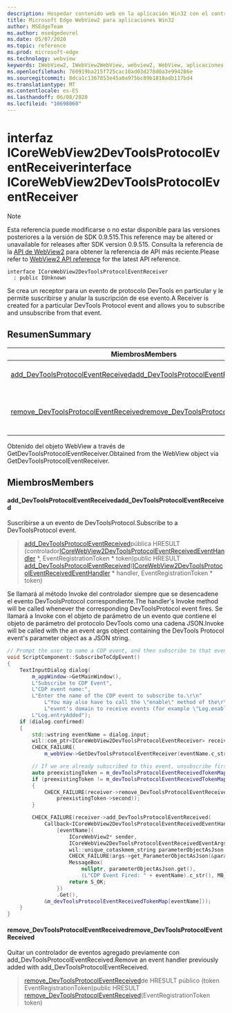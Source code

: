 ```yaml
---
description: Hospedar contenido web en la aplicación Win32 con el control Microsoft Edge WebView2
title: Microsoft Edge WebView2 para aplicaciones Win32
author: MSEdgeTeam
ms.author: msedgedevrel
ms.date: 05/07/2020
ms.topic: reference
ms.prod: microsoft-edge
ms.technology: webview
keywords: IWebView2, IWebView2WebView, webview2, WebView, aplicaciones Win32, Win32, Edge, ICoreWebView2, ICoreWebView2Controller, control de explorador, HTML Edge
ms.openlocfilehash: 760919ba215f725cac10ad03d278d0a3e994286e
ms.sourcegitcommit: 8dca1c1367853e45a0a975bc89b1818adb117bd4
ms.translationtype: MT
ms.contentlocale: es-ES
ms.lasthandoff: 06/08/2020
ms.locfileid: "10698060"
---
```

# <span data-ttu-id="84404-104">interfaz ICoreWebView2DevToolsProtocolEventReceiver</span><span class="sxs-lookup"><span data-stu-id="84404-104">interface ICoreWebView2DevToolsProtocolEventReceiver</span></span> 

> [!NOTE]
> <span data-ttu-id="84404-105">Esta referencia puede modificarse o no estar disponible para las versiones posteriores a la versión de SDK 0.9.515.</span><span class="sxs-lookup"><span data-stu-id="84404-105">This reference may be altered or unavailable for releases after SDK version 0.9.515.</span></span> <span data-ttu-id="84404-106">Consulta la referencia de la [API de WebView2](../../../webview2-api-reference.md) para obtener la referencia de API más reciente.</span><span class="sxs-lookup"><span data-stu-id="84404-106">Please refer to [WebView2 API reference](../../../webview2-api-reference.md) for the latest API reference.</span></span>

```
interface ICoreWebView2DevToolsProtocolEventReceiver
  : public IUnknown
```

<span data-ttu-id="84404-107">Se crea un receptor para un evento de protocolo DevTools en particular y le permite suscribirse y anular la suscripción de ese evento.</span><span class="sxs-lookup"><span data-stu-id="84404-107">A Receiver is created for a particular DevTools Protocol event and allows you to subscribe and unsubscribe from that event.</span></span>

## <span data-ttu-id="84404-108">Resumen</span><span class="sxs-lookup"><span data-stu-id="84404-108">Summary</span></span>

 <span data-ttu-id="84404-109">Miembros</span><span class="sxs-lookup"><span data-stu-id="84404-109">Members</span></span>                        | <span data-ttu-id="84404-110">Descripciones</span><span class="sxs-lookup"><span data-stu-id="84404-110">Descriptions</span></span>
--------------------------------|---------------------------------------------
[<span data-ttu-id="84404-111">add_DevToolsProtocolEventReceived</span><span class="sxs-lookup"><span data-stu-id="84404-111">add_DevToolsProtocolEventReceived</span></span>](#add_devtoolsprotocoleventreceived) | <span data-ttu-id="84404-112">Suscribirse a un evento de DevToolsProtocol.</span><span class="sxs-lookup"><span data-stu-id="84404-112">Subscribe to a DevToolsProtocol event.</span></span>
[<span data-ttu-id="84404-113">remove_DevToolsProtocolEventReceived</span><span class="sxs-lookup"><span data-stu-id="84404-113">remove_DevToolsProtocolEventReceived</span></span>](#remove_devtoolsprotocoleventreceived) | <span data-ttu-id="84404-114">Quitar un controlador de eventos agregado previamente con add_DevToolsProtocolEventReceived.</span><span class="sxs-lookup"><span data-stu-id="84404-114">Remove an event handler previously added with add_DevToolsProtocolEventReceived.</span></span>

<span data-ttu-id="84404-115">Obtenido del objeto WebView a través de GetDevToolsProtocolEventReceiver.</span><span class="sxs-lookup"><span data-stu-id="84404-115">Obtained from the WebView object via GetDevToolsProtocolEventReceiver.</span></span>

## <span data-ttu-id="84404-116">Miembros</span><span class="sxs-lookup"><span data-stu-id="84404-116">Members</span></span>

#### <span data-ttu-id="84404-117">add_DevToolsProtocolEventReceived</span><span class="sxs-lookup"><span data-stu-id="84404-117">add_DevToolsProtocolEventReceived</span></span> 

<span data-ttu-id="84404-118">Suscribirse a un evento de DevToolsProtocol.</span><span class="sxs-lookup"><span data-stu-id="84404-118">Subscribe to a DevToolsProtocol event.</span></span>

> <span data-ttu-id="84404-119">[add_DevToolsProtocolEventReceived](#add_devtoolsprotocoleventreceived)pública HRESULT (controlador[ICoreWebView2DevToolsProtocolEventReceivedEventHandler](icorewebview2devtoolsprotocoleventreceivedeventhandler.md) \*, EventRegistrationToken \* token)</span><span class="sxs-lookup"><span data-stu-id="84404-119">public HRESULT [add_DevToolsProtocolEventReceived](#add_devtoolsprotocoleventreceived)([ICoreWebView2DevToolsProtocolEventReceivedEventHandler](icorewebview2devtoolsprotocoleventreceivedeventhandler.md) \* handler, EventRegistrationToken \* token)</span></span>

<span data-ttu-id="84404-120">Se llamará al método Invoke del controlador siempre que se desencadene el evento DevToolsProtocol correspondiente.</span><span class="sxs-lookup"><span data-stu-id="84404-120">The handler's Invoke method will be called whenever the corresponding DevToolsProtocol event fires.</span></span> <span data-ttu-id="84404-121">Se llamará a Invoke con el objeto de parámetro de un evento que contiene el objeto de parámetro del protocolo DevTools como una cadena JSON.</span><span class="sxs-lookup"><span data-stu-id="84404-121">Invoke will be called with the an event args object containing the DevTools Protocol event's parameter object as a JSON string.</span></span>

```cpp
// Prompt the user to name a CDP event, and then subscribe to that event.
void ScriptComponent::SubscribeToCdpEvent()
{
    TextInputDialog dialog(
        m_appWindow->GetMainWindow(),
        L"Subscribe to CDP Event",
        L"CDP event name:",
        L"Enter the name of the CDP event to subscribe to.\r\n"
            L"You may also have to call the \"enable\" method of the\r\n"
            L"event's domain to receive events (for example \"Log.enable\").\r\n",
        L"Log.entryAdded");
    if (dialog.confirmed)
    {
        std::wstring eventName = dialog.input;
        wil::com_ptr<ICoreWebView2DevToolsProtocolEventReceiver> receiver;
        CHECK_FAILURE(
            m_webView->GetDevToolsProtocolEventReceiver(eventName.c_str(), &receiver));

        // If we are already subscribed to this event, unsubscribe first.
        auto preexistingToken = m_devToolsProtocolEventReceivedTokenMap.find(eventName);
        if (preexistingToken != m_devToolsProtocolEventReceivedTokenMap.end())
        {
            CHECK_FAILURE(receiver->remove_DevToolsProtocolEventReceived(
                preexistingToken->second));
        }

        CHECK_FAILURE(receiver->add_DevToolsProtocolEventReceived(
            Callback<ICoreWebView2DevToolsProtocolEventReceivedEventHandler>(
                [eventName](
                    ICoreWebView2* sender,
                    ICoreWebView2DevToolsProtocolEventReceivedEventArgs* args) -> HRESULT {
                    wil::unique_cotaskmem_string parameterObjectAsJson;
                    CHECK_FAILURE(args->get_ParameterObjectAsJson(&parameterObjectAsJson));
                    MessageBox(
                        nullptr, parameterObjectAsJson.get(),
                        (L"CDP Event Fired: " + eventName).c_str(), MB_OK);
                    return S_OK;
                })
                .Get(),
            &m_devToolsProtocolEventReceivedTokenMap[eventName]));
    }
}
```

#### <span data-ttu-id="84404-122">remove_DevToolsProtocolEventReceived</span><span class="sxs-lookup"><span data-stu-id="84404-122">remove_DevToolsProtocolEventReceived</span></span> 

<span data-ttu-id="84404-123">Quitar un controlador de eventos agregado previamente con add_DevToolsProtocolEventReceived.</span><span class="sxs-lookup"><span data-stu-id="84404-123">Remove an event handler previously added with add_DevToolsProtocolEventReceived.</span></span>

> <span data-ttu-id="84404-124">[remove_DevToolsProtocolEventReceived](#remove_devtoolsprotocoleventreceived)de HRESULT público (token EventRegistrationToken)</span><span class="sxs-lookup"><span data-stu-id="84404-124">public HRESULT [remove_DevToolsProtocolEventReceived](#remove_devtoolsprotocoleventreceived)(EventRegistrationToken token)</span></span>

